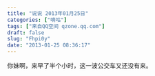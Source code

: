 ```yaml
---
title: "说说 2013年01月25日"
categories: ["嘀咕"]
tags: ["来自QQ空间 qzone.qq.com"]
draft: false
slug: "Fhpi0y"
date: "2013-01-25 08:36:17"
---
```


你妹啊，来早了半个小时，这一波公交车又还没有来。
